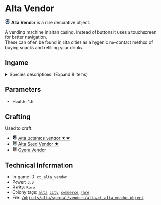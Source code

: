 # Alta Vendor

<img src="https://raw.githubusercontent.com/Ceterai/Enternia/main/objects/alta/special/vendors/alta/icon.png" alt="Alta Vendor icon" loading="lazy" height="16px" width="auto" /> **Alta Vendor** is a rare decorative object.

A vending machine in altan casing. Instead of buttons it uses a touchscreen for better navigation.  
These can often be found in alta cities as a hygenic no-contact method of buying snacks and refilling your drinks.

## Ingame

<details markdown="1"><summary>Species descriptions: (Expand 8 items)</summary>

- Alta: Oa, a vendor! I can get some drinks and snacks here~
- Apex: This vending machine sells drinks and snacks.
- Avian: You can buy energising drinks from this machine.
- Floran: Energy drinksss help Floran ssstudy for exams!
- Glitch: Disappointed. These energy drinks do little for Glitch.
- Human: Oh man. I've drunk way too many of these energy drinks.
- Hylotl: A vending machine for purchasing sugary drinks and snacks.
- Novakid: These energy drinks can keep you up all night. Crazy, I tell ye.

</details>

## Parameters

- Health: 1.5

## Crafting

Used to craft:

- <img src="https://raw.githubusercontent.com/Ceterai/Enternia/main/objects/alta/special/vendors/botanics/icon.png" alt="Alta Botanics Vendor ★★ icon" loading="lazy" height="16px" width="auto" /> [Alta Botanics Vendor ★★](https://ceterai.github.io/MyEnternia/Wiki/AltaBotanicsVendor)
- <img src="https://raw.githubusercontent.com/Ceterai/Enternia/main/objects/alta/special/vendors/seeds/icon.png" alt="Alta Seed Vendor ★ icon" loading="lazy" height="16px" width="auto" /> [Alta Seed Vendor ★](https://ceterai.github.io/MyEnternia/Wiki/AltaSeedVendor)
- <img src="https://raw.githubusercontent.com/Ceterai/Enternia/main/objects/alta/special/vendors/gyera/icon.png" alt="Gyera Vendor icon" loading="lazy" height="16px" width="auto" /> [Gyera Vendor](https://ceterai.github.io/MyEnternia/Wiki/GyeraVendor)

## Technical Information

- In-game ID: `ct_alta_vendor`
- Power: `3.0`
- Rarity: `Rare`
- Colony tags: [`alta`](https://ceterai.github.io/MyEnternia/Wiki/Tags/Alta), [`city`](https://ceterai.github.io/MyEnternia/Wiki/Tags/City), [`commerce`](https://ceterai.github.io/MyEnternia/Wiki/Tags/Commerce), [`rare`](https://ceterai.github.io/MyEnternia/Wiki/Tags/Rare)
- File: [`/objects/alta/special/vendors/alta/ct_alta_vendor.object`](https://github.com/Ceterai/Enternia/blob/main/objects/alta/special/vendors/alta/ct_alta_vendor.object)
